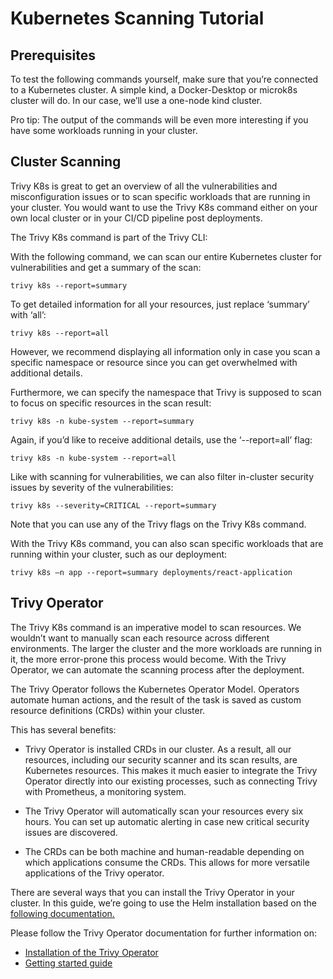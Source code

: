 # Kubernetes Scanning Tutorial

## Prerequisites 

To test the following commands yourself, make sure that you’re connected to a Kubernetes cluster. A simple kind, a Docker-Desktop or microk8s cluster will do. In our case, we’ll use a one-node kind cluster.  
 
Pro tip: The output of the commands will be even more interesting if you have some workloads running in your cluster. 

## Cluster Scanning

Trivy K8s is great to get an overview of all the vulnerabilities and misconfiguration issues or to scan specific workloads that are running in your cluster. You would want to use the Trivy K8s command either on your own local cluster or in your CI/CD pipeline post deployments.  

The Trivy K8s command is part of the Trivy CLI: 


With the following command, we can scan our entire Kubernetes cluster for vulnerabilities and get a summary of the scan: 

```
trivy k8s --report=summary 
```

To get detailed information for all your resources, just replace ‘summary’ with ‘all’: 

```
trivy k8s --report=all 
```

However, we recommend displaying all information only in case you scan a specific namespace or resource since you can get overwhelmed with additional details. 

Furthermore, we can specify the namespace that Trivy is supposed to scan to focus on specific resources in the scan result: 

```
trivy k8s -n kube-system --report=summary 
```

Again, if you’d like to receive additional details, use the ‘--report=all’ flag: 

```
trivy k8s -n kube-system --report=all 
```

Like with scanning for vulnerabilities, we can also filter in-cluster security issues by severity of the vulnerabilities: 

```
trivy k8s --severity=CRITICAL --report=summary 
```

Note that you can use any of the Trivy flags on the Trivy K8s command. 

With the Trivy K8s command, you can also scan specific workloads that are running within your cluster, such as our deployment: 

```
trivy k8s –n app --report=summary deployments/react-application
```

## Trivy Operator 

The Trivy K8s command is an imperative model to scan resources. We wouldn’t want to manually scan each resource across different environments. The larger the cluster and the more workloads are running in it, the more error-prone this process would become. With the Trivy Operator, we can automate the scanning process after the deployment.  

The Trivy Operator follows the Kubernetes Operator Model. Operators automate human actions, and the result of the task is saved as custom resource definitions (CRDs) within your cluster. 

This has several benefits: 

- Trivy Operator is installed CRDs in our cluster. As a result, all our resources, including our security scanner and its scan results, are Kubernetes resources. This makes it much easier to integrate the Trivy Operator directly into our existing processes, such as connecting Trivy with Prometheus, a monitoring system. 

- The Trivy Operator will automatically scan your resources every six hours. You can set up automatic alerting in case new critical security issues are discovered. 

- The CRDs can be both machine and human-readable depending on which applications consume the CRDs. This allows for more versatile applications of the Trivy operator. 

 
There are several ways that you can install the Trivy Operator in your cluster. In this guide, we’re going to use the Helm installation based on the [following documentation.](../../docs/target/kubernetes.md#trivy-operator)

Please follow the Trivy Operator documentation for further information on:

- [Installation of the Trivy Operator](https://aquasecurity.github.io/trivy-operator/latest/getting-started/installation/)
- [Getting started guide](https://aquasecurity.github.io/trivy-operator/latest/getting-started/quick-start/)



 


